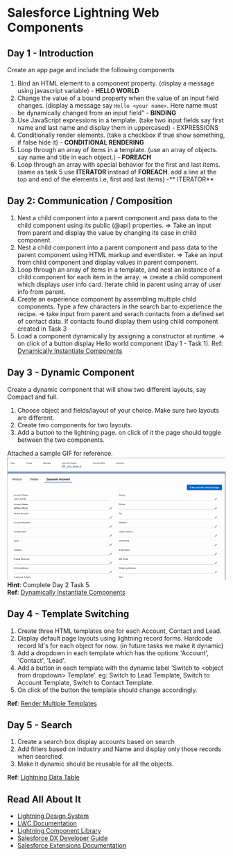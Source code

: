 # Salesforce Lightning Web Components
## Day 1 - Introduction
Create an app page and include the following components
1. Bind an HTML element to a component property. (display a message using javascript variable) - **HELLO WORLD**
2. Change the value of a bound property when the value of an input field changes. (display a message say `Hello <your name>`. Here name must be dynamically changed from an input field" - **BINDING**
3. Use JavaScript expressions in a template. (take two input fields say first name and last name and display them in uppercased) - EXPRESSIONS
4. Conditionally render elements. (take a checkbox if true show something, if false hide it) - **CONDITIONAL RENDERING**
5. Loop through an array of items in a template. (use an array of objects. say name and title in each object.) - **FOREACH**
6. Loop through an array with special behavior for the first and last items. (same as task 5 use **ITERATOR** instead of **FOREACH**. add a line at the top and end of the elements i.e, first and last items) -** ITERATOR**

## Day 2: Communication / Composition
1. Nest a child component into a parent component and pass data to the child component using its public (@api) properties. => Take an input from parent and display the value by changing its case in child component.
2. Nest a child component into a parent component and pass data to the parent component using HTML markup and eventlister. => Take an input from child component and display values in parent component.
3. Loop through an array of items in a template, and nest an instance of a child component for each item in the array. => create a child component which displays user info card. Iterate child in parent using array of user info from parent.
4. Create an experience component by assembling multiple child components. Type a few characters in the search bar to experience the recipe. => take input from parent and serach contacts from a defined set of contact data. If contacts found display them using child component created in Task 3
5. Load a component dynamically by assigning a constructor at runtime. => on click of a button display Hello world component (Day 1 - Task 1). Ref: [Dynamically Instantiate Components](https://developer.salesforce.com/docs/platform/lwc/guide/js-dynamic-components.html)

## Day 3 - Dynamic Component
Create a dynamic component that will show two different layouts, say Compact and full.
1. Choose object and fields/layout of your choice. Make sure two layouts are different.
2. Create two components for two layouts.  
3. Add a button to the lightning page. on click of it the page should toggle between the two components. 
 
Attached a sample GIF for reference.  
![Example](./images/lwc-dynamic-components-salesforce.gif)  
**Hint**: Complete Day 2 Task 5.  
**Ref**: [Dynamically Instantiate Components](https://developer.salesforce.com/docs/platform/lwc/guide/js-dynamic-components.html) 

## Day 4 - Template Switching
1. Create three HTML templates one for each Account, Contact and Lead.
2. Display default page layouts using lightning record forms. Hardcode record Id's for each object for now. (in future tasks we make it dynamic)
3. Add a dropdown in each template which has the options 'Account', 'Contact', 'Lead'.
4. Add a button in each template with the dynamic label 'Switch to \<object from dropdown> Template'. eg: Switch to Lead Template, Switch to Account Template, Switch to Contact Template.
5. On click of the button the template should change accordingly.

**Ref**: [Render Multiple Templates](https://developer.salesforce.com/docs/platform/lwc/guide/create-render.html)

## Day 5 - Search
1) Create a search box display accounts based on search 
2) Add filters based on Industry and Name and display only those records when searched.
3) Make it dynamic should be reusable for all the objects.

**Ref**: [Lightning Data Table](https://developer.salesforce.com/docs/component-library/bundle/lightning-datatable/example)

## Read All About It

- [Lightning Design System](https://www.lightningdesignsystem.com/)
- [LWC Documentation](https://developer.salesforce.com/docs/platform/lwc/guide/get-started-introduction.html)
- [Lightning Component Library](https://developer.salesforce.com/docs/component-library/overview/components)
- [Salesforce DX Developer Guide](https://developer.salesforce.com/docs/atlas.en-us.sfdx_dev.meta/sfdx_dev/sfdx_dev_intro.htm)
- [Salesforce Extensions Documentation](https://developer.salesforce.com/tools/vscode/)
